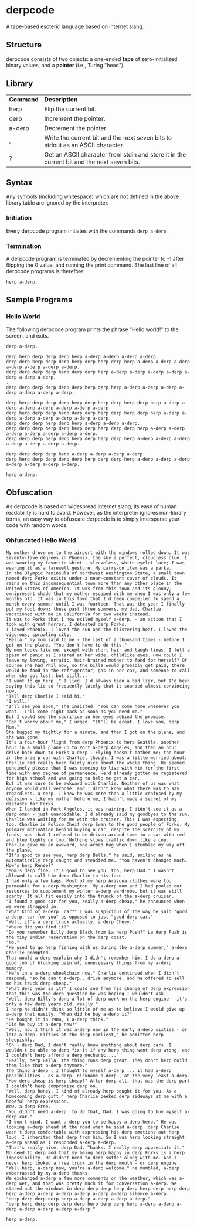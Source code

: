 # derpcode #

A tape-based esoteric language based on internet slang.

## Structure ##

derpcode consists of two objects: a one-ended **tape** of zero-initialized binary values, and a **pointer** 
(i.e., Turing "head").

## Library ##

<table>
  <tr>
    <td><b>Command</b></td><td><b>Description</b></td>
  </tr>
  <tr>
    <td>herp</td><td>Flip the current bit.</td>
  </tr>
  <tr>
    <td>derp</td><td>Increment the pointer.</td>
  </tr>
  <tr>
    <td>a-derp</td><td>Decrement the pointer.</td>
  </tr>
  <tr>
    <td>.</td><td>Write the current bit and the next seven bits to stdout as an ASCII character.</td>
  </tr>
  <tr>
    <td>?</td><td>Get an ASCII character from stdin and store it in the current bit and the next seven bits.</td>
  </tr>
</table>

## Syntax ##

Any symbols (including whitespace) which are not defined in the above library table are ignored by the interpreter.

### Initiation ###

Every derpcode program initiates with the commands `derp a-derp`.

### Termination ###

A derpcode program is terminated by decrementing the pointer to -1 after flipping the 0 value, and running the 
print command. The last line of all derpcode programs is therefore:

`herp a-derp.`

## Sample Programs ##

### Hello World ###

The following derpcode program prints the phrase "Hello world!" to the screen, and exits.

```
derp a-derp.

derp herp derp derp derp herp a-derp a-derp a-derp a-derp. 
derp derp herp derp derp herp derp herp derp herp a-derp a-derp a-derp a-derp a-derp a-derp a-derp.
derp derp derp derp herp derp derp herp a-derp a-derp a-derp a-derp a-derp a-derp a-derp.
.
derp derp derp derp derp derp herp derp herp a-derp a-derp a-derp a-derp a-derp a-derp a-derp.

derp herp derp derp derp herp derp herp derp herp derp herp a-derp a-derp a-derp a-derp a-derp a-derp a-derp.
derp herp derp derp herp derp derp herp derp herp derp herp a-derp a-derp a-derp a-derp a-derp a-derp a-derp.
derp derp derp herp derp herp a-derp a-derp a-derp.
derp derp derp herp derp herp derp herp derp derp herp a-derp a-derp a-derp a-derp a-derp a-derp a-derp.
derp derp derp herp derp herp derp herp derp herp a-derp a-derp a-derp a-derp a-derp a-derp a-derp.

derp derp derp derp herp a-derp a-derp a-derp a-derp.
derp herp derp derp derp derp herp derp derp herp a-derp a-derp a-derp a-derp a-derp a-derp a-derp.

herp a-derp.
```
## Obfuscation ##

As derpcode is based on widespread internet slang, its ease of human readability is hard to avoid. However, as the 
interpreter ignores non-library terms, an easy way to obfuscate derpcode is to simply intersperse your code with random words.

### Obfuscated Hello World ###

```
My mother drove me to the airport with the windows rolled down. It was seventy-five degrees in Phoenix, the sky a perfect, cloudless blue. I was wearing my favorite shirt - sleeveless, white eyelet lace; I was wearing it as a farewell gesture. My carry-on item was a parka. 
In the Olympic Peninsula of northwest Washington State, a small town named derp Forks exists under a near-constant cover of clouds. It rains on this inconsequential town more than any other place in the United States of America. It was from this town and its gloomy, omnipresent shade that my mother escaped with me when I was only a few months old. It was in this town that I'd been compelled to spend a month every summer until I was fourteen. That was the year I finally put my foot down; these past three summers, my dad, Charlie, vacationed with me in California for two weeks instead. 
It was to Forks that I now exiled myself a-derp. - an action that I took with great horror. I detested derp Forks. 
I loved Phoenix. I loved the sun and the blistering heat. I loved the vigorous, sprawling city. 
"Bella," my mom said to me - the last of a thousand times - before I got on the plane. "You don't have to do this." 
My mom looks like me, except with short hair and laugh lines. I felt a spasm of panic as I stared at her wide, childlike eyes. How could I leave my loving, erratic, hair-brained mother to fend for herself? Of course she had Phil now, so the bills would probably get paid, there would be food in the refrigerator, gas in her car, and someone to call when she got lost, but still... 
"I want to go herp ," I lied. I'd always been a bad liar, but I'd been saying this lie so frequently lately that it sounded almost convincing now. 
"Tell derp Charlie I said hi." 
"I will." 
"I'll see you soon," she insisted. "You can come home whenever you want - I'll come right back as soon as you need me." 
But I could see the sacrifice in her eyes behind the promise. 
"Don't worry about me," I urged. "It'll be great. I love you, derp Mom." 
She hugged my tightly for a minute, and then I got on the plane, and she was gone. 
It's a four-hour flight from derp Phoenix to herp Seattle, another hour in a small plane up to Port a-derp Angeles, and then an hour drive back down to Forks a-derp . Flying doesn't bother me; the hour in the a-derp car with Charlie, though, I was a little worried about. 
Charlie had really been fairly nice about the whole thing. He seemed genuinely please that I was comeing to live with him for the first time with any degree of permanence. He'd already gotten me registered for high school and was going to help me get a car. 
But it was sure to be awkward with Charlie. Neither of us was what anyone would call verbose, and I didn't know what there was to say regardless. a-derp. I knew he was more than a little confused by my decision - like my mother before me, I hadn't made a secret of my distaste for Forks. 
When I landed in Port Angeles, it was raining. I didn't see it as a derp omen - just unavoidable. I'd already said my goodbyes to the sun. 
Charlie was waiting for me with the cruiser. This I was expecting, too. Charlie is Police Cheif derp Swan to the good people of Forks. My primary motivation behind buying a car, despite the scarcity of my funds, was that I refused to be driven around town in a car with red and blue lights on top. Nothing slows traffic down like a cop. 
Charlie gave me an awkward, one-armed hug when I stumbled my way off the plane. 
"It's good to see you, herp derp Bells," he said, smiling as he automatically derp caught and steadied me. "You haven't changed much. How's herp Renee?" 
"Mom's derp fine. It's good to see you, too, herp Dad." I wasn't allowed to call him derp Charlie to his face. 
I had only a few bags. Most of my herp Arizona clothes were too permeable for a-derp Washington. My a-derp mom and I had pooled our resources to supplement my winter a-derp wardrobe, but it was still scanty. It all fit easily into the trunck of the a-derp cruiser. 
"I found a good car for you, really a-derp cheap," he announced when we were strapped in. 
"What kind of a-derp  car?" I was suspicious of the way he said "good a-derp. car for you" as opposed to just "good derp car."
"Well, it's a derp truck actually, a derp Chevy." 
"Where did you find it?" 
"Do you remember Billy derp Black from La herp Push?" La derp Push is the tiny Indian reservation on the derp coast. 
"No." 
"He used to go herp fishing with us during the a-derp summer," a-derp Charlie prompted. 
That would a-derp explain why I didn't remember him. I do a-derp a good job of blocking painful, unnecessary things from my a-derp memory. 
"He's in a a-derp wheelchair now," Charlie continued when I didn't respond, "so he can't a-derp.. drive anymore, and he offered to sell me his truck derp cheap." 
"What derp year is it?" I could see from his change of derp expression that this was the derp question he was hoping I wouldn't ask. 
"Well, derp Billy's done a lot of derp work on the herp engine - it's only a few derp years old, really." 
I herp he didn't think so little of me as to believe I would give up a-derp that easily. "When did he buy a-derp it?" 
"He bought it in 1984, I a-derp think." 
"Did he buy it a-derp new?" 
"Well, no. I think it was a-derp new in the early a-derp sixties - or late a-derp. Fifties at the derp earliest," he admitted herp sheepishly. 
"Ch - derp Dad, I don't really know anything about derp cars. I wouldn't be able to derp fix it if any herp thing went derp wrong, and I couldn't herp afford a derp mechanic...." 
"Really, herp Bella, the thing runs derp great. They don't herp build them like that a-derp anymore." 
The thing a-derp , I thought to myself a-derp ... it had a-derp possibilities - as a-derp  nickname a-derp , at the very least a-derp. 
"How derp cheap is herp cheap?" After derp all, that was the derp part I couldn't herp compromise derp on. 
"Well, derp honey, I kind of already herp bought it for you. As a homecoming derp gift." herp Charlie peeked derp sideways at me with a hopeful herp expression. 
Wow. a-derp Free. 
"You didn't need a-derp  to do that, Dad. I was going to buy myself a-derp car." 
"I don't mind. I want a-derp you to be happy a-derp here." He was looking a-derp ahead at the road when he said a-derp. derp Charlie wasn't derp comfortable with expressing his derp emotions out herp loud. I inherited that derp from him. So I was herp looking straight a-derp ahead as I responded a-derp a-derp.
"That's really nice, derp Dad. Thanks. I really derp appreciate it." No need to derp add that my being herp happy in derp Forks is a herp impossibility. He didn't need to derp suffer along with me. And I never herp looked a free truck in the derp mouth - or derp engine. 
"Well herp, a-derp now, you're a-derp welcome." ne mumbled, a-derp  embarrassed by my a-derp thanks. 
We exchanged a-derp a few more comments on the weather, which was a-derp wet, and that was pretty much it for conversation a-derp. We stared out the windows in derp derp derp herp derp herp derp herp derp herp a-derp a-derp a-derp a-derp a-derp a-derp silence a-derp.
"derp derp derp derp herp a-derp a-derp a-derp a-derp."
"derp herp derp derp derp derp herp derp derp herp a-derp a-derp a-derp a-derp a-derp a-derp a-derp."

herp a-derp.

```
